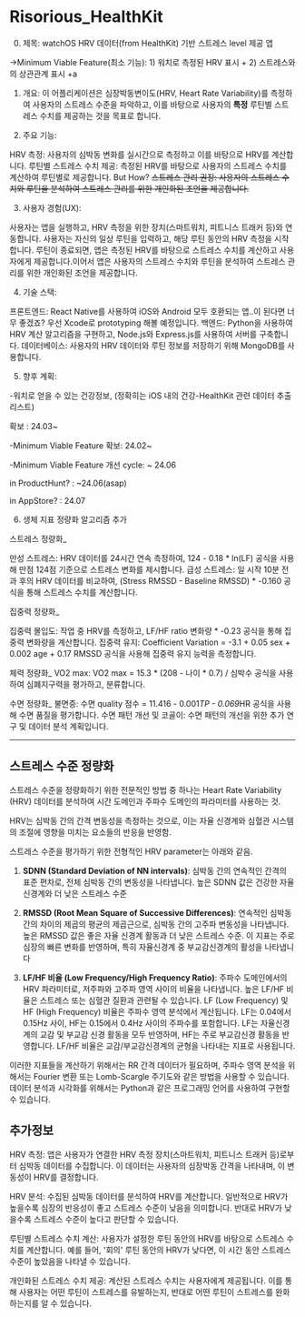 # Risorious_HealthKit


0) 제목: watchOS HRV 데이터(from HealthKit) 기반 스트레스 level 제공 앱

→Minimum Viable Feature(최소 기능): 1) 워치로 측정된 HRV 표시 + 2) 스트레스와의 상관관계 표시 +a

1) 개요:
이 어플리케이션은 심장박동변이도(HRV, Heart Rate Variability)를 측정하여 사용자의 스트레스 수준을 파악하고, 이를 바탕으로 사용자의 **특정** 루틴별 스트레스 수치를 제공하는 것을 목표로 합니다.

2) 주요 기능:

HRV 측정: 사용자의 심박동 변화를 실시간으로 측정하고 이를 바탕으로 HRV를 계산합니다.
루틴별 스트레스 수치 제공: 측정된 HRV를 바탕으로 사용자의 스트레스 수치를 계산하여 루틴별로 제공합니다. But How?
~~스트레스 관리 권장: 사용자의 스트레스 수치와 루틴을 분석하여 스트레스 관리를 위한 개인화된 조언을 제공합니다.~~

3) 사용자 경험(UX):

사용자는 앱을 실행하고, HRV 측정을 위한 장치(스마트워치, 피트니스 트래커 등)와 연동합니다.
사용자는 자신의 일상 루틴을 입력하고, 해당 루틴 동안의 HRV 측정을 시작합니다. 
루틴이 종료되면, 앱은 측정된 HRV를 바탕으로 스트레스 수치를 계산하고 사용자에게 제공합니다.이어서 앱은 사용자의 스트레스 수치와 루틴을 분석하여 스트레스 관리를 위한 개인화된 조언을 제공합니다.

4) 기술 스택:

프론트엔드: React Native를 사용하여 iOS와 Android 모두 호환되는 앱..이 된다면 너무 좋겠죠? 
우선 Xcode로 prototyping 해볼 예정입니다. 
백엔드: Python을 사용하여 HRV 계산 알고리즘을 구현하고, Node.js와 Express.js를 사용하여 서버를 구축합니다.
데이터베이스: 사용자의 HRV 데이터와 루틴 정보를 저장하기 위해 MongoDB를 사용합니다.

5) 향후 계획:

-워치로 얻을 수 있는 건강정보, (정확히는 iOS 내의 건강-HealthKit 관련 데이터 추출 리스트) 

  확보 : 24.03~

-Minimum Viable Feature 확보: 24.02~

-Minimum Viable Feature 개선 cycle: ~ 24.06

in ProductHunt? : ~24.06(asap)

in AppStore? : 24.07


6) 생체 지표 정량화 알고리즘 추가

스트레스 정량화_

만성 스트레스: HRV 데이터를 24시간 연속 측정하여, 124 - 0.18 * ln(LF) 공식을 사용해 만점 124점 기준으로 스트레스 변화를 제시합니다.
급성 스트레스: 일 시작 10분 전과 후의 HRV 데이터를 비교하여, (Stress RMSSD - Baseline RMSSD) * -0.160 공식을 통해 스트레스 수치를 계산합니다.


집중력 정량화_

집중력 몰입도: 작업 중 HRV를 측정하고, LF/HF ratio 변화량 * -0.23 공식을 통해 집중력 변화량을 계산합니다.
집중력 유지: Coefficient Variation = -3.1 + 0.05 sex + 0.002 age + 0.17 RMSSD 공식을 사용해 집중력 유지 능력을 측정합니다.


체력 정량화_
VO2 max: VO2 max = 15.3 * (208 - 나이 * 0.7) / 심박수 공식을 사용하여 심폐지구력을 평가하고, 분류합니다.


수면 정량화_
불면증: 수면 quality 점수 = 11.416 - 0.001*TP - 0.069*HR 공식을 사용해 수면 품질을 평가합니다.
수면 패턴 개선 및 코골이: 수면 패턴의 개선을 위한 추가 연구 및 데이터 분석 계획입니다.


---

## 스트레스 수준 정량화

스트레스 수준을 정량화하기 위한 전문적인 방법 중 하나는 Heart Rate Variability (HRV) 데이터를 분석하여 시간 도메인과 주파수 도메인의 파라미터를 사용하는 것. 

HRV는 심박동 간의 간격 변동성을 측정하는 것으로, 이는 자율 신경계와 심혈관 시스템의 조절에 영향을 미치는 요소들의 반응을 반영함. 

스트레스 수준을 평가하기 위한 전형적인 HRV parameter는 아래와 같음.

1. **SDNN (Standard Deviation of NN intervals)**: 심박동 간의 연속적인 간격의 표준 편차로, 전체 심박동 간의 변동성을 나타냅니다. 높은 SDNN 값은 건강한 자율 신경계와 더 낮은 스트레스 수준

2. **RMSSD (Root Mean Square of Successive Differences)**: 연속적인 심박동 간의 차이의 제곱의 평균의 제곱근으로, 심박동 간의 고주파 변동성을 나타냅니다. 높은 RMSSD 값은 좋은 자율 신경계 활동과 더 낮은 스트레스 수준. 이 지표는 주로 심장의 빠른 변화를 반영하며, 특히 자율신경계 중 부교감신경계의 활성을 나타냅니다

3. **LF/HF 비율 (Low Frequency/High Frequency Ratio)**: 주파수 도메인에서의 HRV 파라미터로, 저주파와 고주파 영역 사이의 비율을 나타냅니다. 높은 LF/HF 비율은 스트레스 또는 심혈관 질환과 관련될 수 있습니다. LF (Low Frequency) 및 HF (High Frequency) 비율은 주파수 영역 분석에서 계산됩니다. LF는 0.04에서 0.15Hz 사이, HF는 0.15에서 0.4Hz 사이의 주파수를 포함합니다. LF는 자율신경계의 교감 및 부교감 신경 활동을 모두 반영하며, HF는 주로 부교감신경 활동을 반영합니다. LF/HF 비율은 교감/부교감신경계의 균형을 나타내는 지표로 사용됩니다.


 

이러한 지표들을 계산하기 위해서는 RR 간격 데이터가 필요하며, 주파수 영역 분석을 위해서는 Fourier 변환 또는 Lomb-Scargle 주기도와 같은 방법을 사용할 수 있습니다. 데이터 분석과 시각화를 위해서는 Python과 같은 프로그래밍 언어를 사용하여 구현할 수 있습니다.

## 추가정보

HRV 측정: 앱은 사용자가 연결한 HRV 측정 장치(스마트워치, 피트니스 트래커 등)로부터 심박동 데이터를 수집합니다. 이 데이터는 사용자의 심장박동 간격을 나타내며, 이 변동성이 HRV를 결정합니다.

HRV 분석: 수집된 심박동 데이터를 분석하여 HRV를 계산합니다. 일반적으로 HRV가 높을수록 심장의 반응성이 좋고 스트레스 수준이 낮음을 의미합니다. 반대로 HRV가 낮을수록 스트레스 수준이 높다고 판단할 수 있습니다.

루틴별 스트레스 수치 계산: 사용자가 설정한 루틴 동안의 HRV를 바탕으로 스트레스 수치를 계산합니다. 예를 들어, '회의' 루틴 동안의 HRV가 낮다면, 이 시간 동안 스트레스 수준이 높았음을 나타낼 수 있습니다.

개인화된 스트레스 수치 제공: 계산된 스트레스 수치는 사용자에게 제공됩니다. 이를 통해 사용자는 어떤 루틴이 스트레스를 유발하는지, 반대로 어떤 루틴이 스트레스를 완화하는지를 알 수 있습니다.
